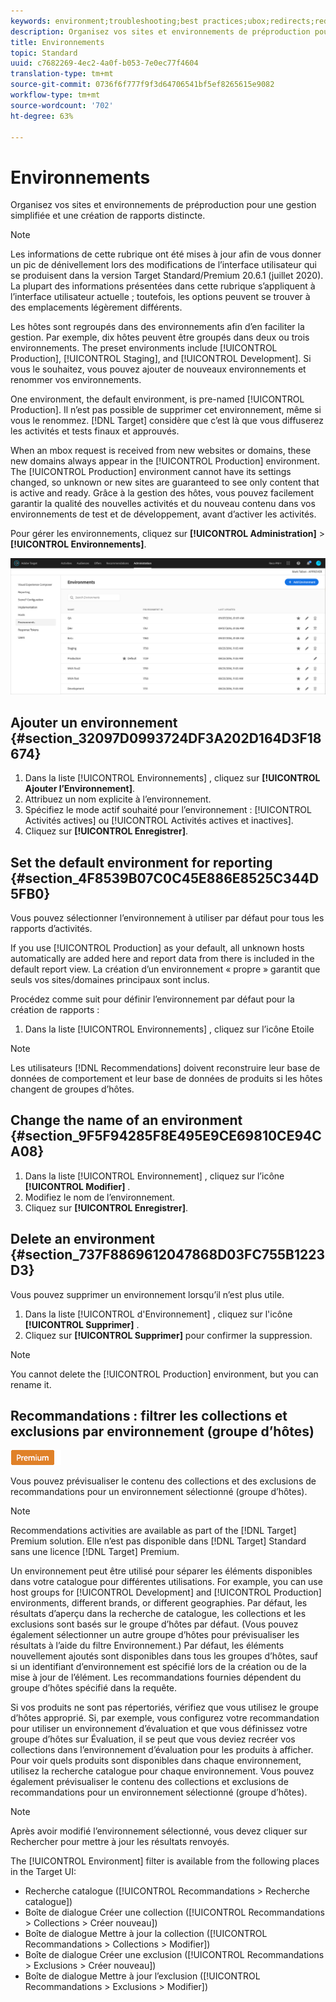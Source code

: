 ```yaml
---
keywords: environment;troubleshooting;best practices;ubox;redirects;redirect;whitelist;blacklist;blocklist;allowlist
description: Organisez vos sites et environnements de préproduction pour une gestion simplifiée et une création de rapports distincte.
title: Environnements
topic: Standard
uuid: c7682269-4ec2-4a0f-b053-7e0ec77f4604
translation-type: tm+mt
source-git-commit: 0736f6f777f9f3d64706541bf5ef8265615e9082
workflow-type: tm+mt
source-wordcount: '702'
ht-degree: 63%

---
```



# Environnements

Organisez vos sites et environnements de préproduction pour une gestion simplifiée et une création de rapports distincte.

>[!NOTE]
>
>Les informations de cette rubrique ont été mises à jour afin de vous donner un pic de dénivellement lors des modifications de l’interface utilisateur qui se produisent dans la version Target Standard/Premium 20.6.1 (juillet 2020). La plupart des informations présentées dans cette rubrique s’appliquent à l’interface utilisateur actuelle ; toutefois, les options peuvent se trouver à des emplacements légèrement différents.

Les hôtes sont regroupés dans des environnements afin d’en faciliter la gestion. Par exemple, dix hôtes peuvent être groupés dans deux ou trois environnements. The preset environments include [!UICONTROL Production], [!UICONTROL Staging], and [!UICONTROL Development]. Si vous le souhaitez, vous pouvez ajouter de nouveaux environnements et renommer vos environnements.

One environment, the default environment, is pre-named [!UICONTROL Production]. Il n’est pas possible de supprimer cet environnement, même si vous le renommez. [!DNL Target] considère que c’est là que vous diffuserez les activités et tests finaux et approuvés.

When an mbox request is received from new websites or domains, these new domains always appear in the [!UICONTROL Production] environment. The [!UICONTROL Production] environment cannot have its settings changed, so unknown or new sites are guaranteed to see only content that is active and ready. Grâce à la gestion des hôtes, vous pouvez facilement garantir la qualité des nouvelles activités et du nouveau contenu dans vos environnements de test et de développement, avant d’activer les activités.

Pour gérer les environnements, cliquez sur **[!UICONTROL Administration]** > **[!UICONTROL Environnements]**.

![Environnements liste](/help/administrating-target/assets/environments.png)

## Ajouter un environnement {#section_32097D0993724DF3A202D164D3F18674}

1. Dans la liste [!UICONTROL Environnements] , cliquez sur **[!UICONTROL Ajouter l’Environnement]**.
1. Attribuez un nom explicite à l’environnement.
1. Spécifiez le mode actif souhaité pour l’environnement : [!UICONTROL Activités actives] ou [!UICONTROL Activités actives et inactives].
1. Cliquez sur **[!UICONTROL Enregistrer]**.

## Set the default environment for reporting {#section_4F8539B07C0C45E886E8525C344D5FB0}

Vous pouvez sélectionner l’environnement à utiliser par défaut pour tous les rapports d’activités.

If you use [!UICONTROL Production] as your default, all unknown hosts automatically are added here and report data from there is included in the default report view. La création d’un environnement « propre » garantit que seuls vos sites/domaines principaux sont inclus.

Procédez comme suit pour définir l’environnement par défaut pour la création de rapports :

1. Dans la liste [!UICONTROL Environnements] , cliquez sur l’icône Etoile

>[!NOTE]
>
>Les utilisateurs [!DNL Recommendations] doivent reconstruire leur base de données de comportement et leur base de données de produits si les hôtes changent de groupes d’hôtes.

## Change the name of an environment {#section_9F5F94285F8E495E9CE69810CE94CA08}

1. Dans la liste [!UICONTROL Environnement] , cliquez sur l’icône **[!UICONTROL Modifier]** .
1. Modifiez le nom de l’environnement.
1. Cliquez sur **[!UICONTROL Enregistrer]**.

## Delete an environment {#section_737F8869612047868D03FC755B1223D3}

Vous pouvez supprimer un environnement lorsqu’il n’est plus utile.

1. Dans la liste [!UICONTROL d&#39;Environnement] , cliquez sur l&#39;icône **[!UICONTROL Supprimer]** .
1. Cliquez sur **[!UICONTROL Supprimer]** pour confirmer la suppression.

>[!NOTE]
>
>You cannot delete the [!UICONTROL Production] environment, but you can rename it.

## Recommandations : filtrer les collections et exclusions par environnement (groupe d’hôtes)

![Badge Premium](/help/assets/premium.png)

Vous pouvez prévisualiser le contenu des collections et des exclusions de recommandations pour un environnement sélectionné (groupe d’hôtes).

>[!NOTE]
>Recommendations activities are available as part of the [!DNL Target] Premium solution. Elle n’est pas disponible dans [!DNL Target] Standard sans une licence [!DNL Target] Premium.

Un environnement peut être utilisé pour séparer les éléments disponibles dans votre catalogue pour différentes utilisations. For example, you can use host groups for [!UICONTROL Development] and [!UICONTROL Production] environments, different brands, or different geographies. Par défaut, les résultats d’aperçu dans la recherche de catalogue, les collections et les exclusions sont basés sur le groupe d’hôtes par défaut. (Vous pouvez également sélectionner un autre groupe d’hôtes pour prévisualiser les résultats à l’aide du filtre Environnement.) Par défaut, les éléments nouvellement ajoutés sont disponibles dans tous les groupes d’hôtes, sauf si un identifiant d’environnement est spécifié lors de la création ou de la mise à jour de l’élément. Les recommandations fournies dépendent du groupe d’hôtes spécifié dans la requête.

Si vos produits ne sont pas répertoriés, vérifiez que vous utilisez le groupe d’hôtes approprié. Si, par exemple, vous configurez votre recommandation pour utiliser un environnement d’évaluation et que vous définissez votre groupe d’hôtes sur Évaluation, il se peut que vous deviez recréer vos collections dans l’environnement d’évaluation pour les produits à afficher. Pour voir quels produits sont disponibles dans chaque environnement, utilisez la recherche catalogue pour chaque environnement. Vous pouvez également prévisualiser le contenu des collections et exclusions de recommandations pour un environnement sélectionné (groupe d’hôtes).

>[!NOTE]
>Après avoir modifié l’environnement sélectionné, vous devez cliquer sur Rechercher pour mettre à jour les résultats renvoyés.

The [!UICONTROL Environment] filter is available from the following places in the Target UI:

* Recherche catalogue ([!UICONTROL Recommandations > Recherche catalogue])
* Boîte de dialogue Créer une collection ([!UICONTROL Recommandations > Collections > Créer nouveau])
* Boîte de dialogue Mettre à jour la collection ([!UICONTROL Recommandations > Collections > Modifier])
* Boîte de dialogue Créer une exclusion ([!UICONTROL Recommandations > Exclusions > Créer nouveau])
* Boîte de dialogue Mettre à jour l’exclusion ([!UICONTROL Recommandations > Exclusions > Modifier])